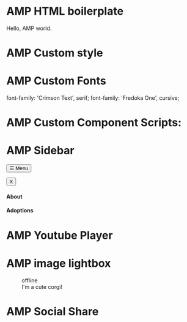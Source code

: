 # AMP HTML boilerplate

<!doctype html>
<html amp>
<head>
  <meta charset="utf-8">
  <link rel="canonical" href="self.html" />
  <meta name="viewport" content="width=device-width,minimum-scale=1">

  <style amp-boilerplate>body{-webkit-animation:-amp-start 8s steps(1,end) 0s 1 normal both;-moz-animation:-amp-start 8s steps(1,end) 0s 1 normal both;-ms-animation:-amp-start 8s steps(1,end) 0s 1 normal both;animation:-amp-start 8s steps(1,end) 0s 1 normal both}@-webkit-keyframes -amp-start{from{visibility:hidden}to{visibility:visible}}@-moz-keyframes -amp-start{from{visibility:hidden}to{visibility:visible}}@-ms-keyframes -amp-start{from{visibility:hidden}to{visibility:visible}}@-o-keyframes -amp-start{from{visibility:hidden}to{visibility:visible}}@keyframes -amp-start{from{visibility:hidden}to{visibility:visible}}</style><noscript><style amp-boilerplate>body{-webkit-animation:none;-moz-animation:none;-ms-animation:none;animation:none}</style></noscript>

  <script async src="https://cdn.ampproject.org/v0.js"></script>
</head>
<body>Hello, AMP world.</body>
</html>


# AMP Custom style
<style amp-custom>
</style>

# AMP Custom Fonts
<link href="https://fonts.googleapis.com/css?family=Crimson+Text|Fredoka+One" rel="stylesheet">

font-family: 'Crimson Text', serif;
font-family: 'Fredoka One', cursive;

# AMP Custom Component Scripts:

<!--AMP Youtube video script-->
<script async custom-element="amp-youtube" src="https://cdn.ampproject.org/v0/amp-youtube-0.1.js"></script>
<!--AMP Lightbox script-->
<script async custom-element="amp-image-lightbox" src="https://cdn.ampproject.org/v0/amp-image-lightbox-0.1.js"></script>
<!--AMP Social Share script-->
<script async custom-element="amp-social-share" src="https://cdn.ampproject.org/v0/amp-social-share-0.1.js"></script>
<!--AMP Sidebar script-->
<script async custom-element="amp-sidebar" src="https://cdn.ampproject.org/v0/amp-sidebar-0.1.js"></script>


# AMP Sidebar
<!--Start AMP sidebar-->
<button on="tap:sidebar.toggle"
class="button-text menu">☰ Menu</button>

<amp-sidebar id='sidebar' layout='nodisplay' side="left" width="50vw">
    <button on="tap:sidebar.close" class="button-text">X</button>
    <h4>About</h4>
    <h4>Adoptions</h4>
</amp-sidebar><!--End AMP sidebar-->


# AMP Youtube Player
 <!--Start AMP Youtube video player-->
<amp-youtube layout="responsive" 
    data-videoid="Wvt_K4LW29c"
    width=300
    height="250"
    autoplay>
</amp-youtube> <!--End AMP Youtube video player-->


# AMP image lightbox
<!--Star AMP img lightbox-->
<figure>
    <amp-img on="tap:lightbox1"
        role="button"
        tabindex="0"
        layout="responsive"
        src="http://placecorgi.com/300/250"
        width="400"
        height="350"
        alt="Picture of a corgi"
        title="Picture of a corgi, view in lightbox">
        <div fallback>offline</div>
    </amp-img>

<figcaption id="caption1">I'm a cute corgi!</figcaption><!-- Optional caption -->
</figure>

<amp-image-lightbox id="lightbox1" layout="nodisplay"></amp-image-lightbox>
<!--End AMP img lightbox-->


# AMP Social Share
 <!--Start AMP Social Buttons-->
<div class="social">
    <amp-social-share type="email"></amp-social-share>
    <amp-social-share type="facebook"
    data-param-app_id="254325784911610"></amp-social-share>
    <amp-social-share type="twitter"
    data-param-text="Check out this Corgi"></amp-social-share>
</div>
<!--End AMP Social Buttons-->